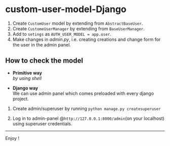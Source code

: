 # custom-user-model-Django

1. Create `CustomUser` model by extending from `AbstractBaseUser`.
2. Create `CustomeUserManager` by extending from `BaseUserManager`.
3. Add to `setings` as `AUTH_USER_MODEL = app.user`.
4. Make changes in *admin.py*, i.e. creating creations and change form for the user in the admin panel.

## How to check the model
- **Primitive way**<br>
*by using shell*

- **Django way**<br>
We can use admin panel which comes preloaded with every django project.<br>
1. Create admin/superuser by running `python manage.py createsuperuser`

2. Log in to admin-panel @`http://127.0.0.1:8000/admin`(on your localhost) using superuser credentials.

---
Enjoy !
